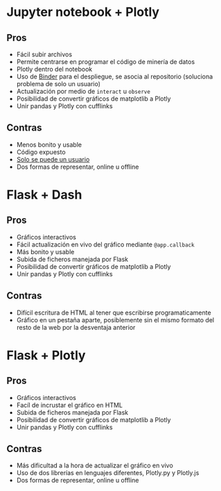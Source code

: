# Jupyter notebook + Plotly
## Pros
* Fácil subir archivos
* Permite centrarse en programar el código de minería de datos
* Plotly dentro del notebook
* Uso de [Binder](https://mybinder.org/) para el despliegue, se asocia al repositorio (soluciona problema de solo un usuario)
* Actualización por medio de `interact` u `observe`
* Posibilidad de convertir gráficos de matplotlib a Plotly
* Unir pandas y Plotly con cufflinks
## Contras
* Menos bonito y usable
* Código expuesto
* [Solo se puede un usuario](http://jupyter-notebook.readthedocs.io/en/latest/public_server.html)
* Dos formas de representar, online u offline


# Flask + Dash
## Pros
* Gráficos interactivos
* Fácil actualización en vivo del gráfico mediante `@app.callback`
* Más bonito y usable
* Subida de ficheros manejada por Flask
* Posibilidad de convertir gráficos de matplotlib a Plotly
* Unir pandas y Plotly con cufflinks
## Contras
* Difícil escritura de HTML al tener que escribirse programaticamente
* Gráfico en un pestaña aparte, posiblemente sin el mismo formato del resto de la web por la desventaja anterior


# Flask + Plotly
## Pros
* Gráficos interactivos
* Facíl de incrustar el gráfico en HTML
* Subida de ficheros manejada por Flask
* Posibilidad de convertir gráficos de matplotlib a Plotly
* Unir pandas y Plotly con cufflinks
## Contras
* Más dificultad a la hora de actualizar el gráfico en vivo
* Uso de dos librerías en lenguajes diferentes, Plotly.py y Plotly.js
* Dos formas de representar, online u offline
